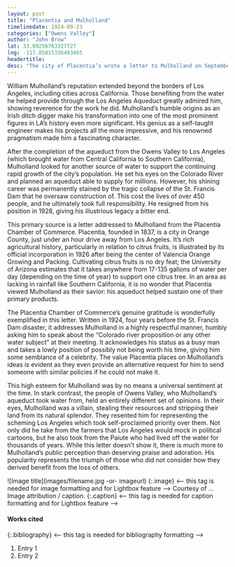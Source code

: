 ```yaml
---
layout: post
title: "Placentia and Mulholland"
timelinedate: 1924-09-23
categories: ["Owens Valley"]
author: "John Brow"
lat: 33.89256763327727
lng: -117.85815336493465
headertitle: 
desc: "The city of Placentia’s wrote a letter to Mulholland on September 23, 1924."
---
```



William Mulholland’s reputation extended beyond the borders of Los Angeles, including cities across California. Those benefiting from the water he helped provide through the Los Angeles Aqueduct greatly admired him, showing reverence for the work he did. Mulholland’s humble origins as an Irish ditch digger make his transformation into one of the most prominent figures in LA’s history even more significant. His genius as a self-taught engineer makes his projects all the more impressive, and his renowned pragmatism made him a fascinating character. 


After the completion of the aqueduct from the Owens Valley to Los Angeles (which brought water from Central California to Southern California), Mulholland looked for another source of water to support the continuing rapid growth of the city’s population. He set his eyes on the Colorado River and planned an aqueduct able to supply for millions. However, his shining career was permanently stained by the tragic collapse of the St. Francis Dam that he oversaw construction of. This cost the lives of over 450 people, and he ultimately took full responsibility. He resigned from his position in 1928, giving his illustrious legacy a bitter end.


This primary source is a letter addressed to Mulholland from the Placentia Chamber of Commerce. Placentia, founded in 1837, is a city in Orange County, just under an hour drive away from Los Angeles. It’s rich agricultural history, particularly in relation to citrus fruits, is illustrated by its official incorporation in 1926 after being the center of Valencia Orange Growing and Packing. Cultivating citrus fruits is no dry feat; the University of Arizona estimates that it takes anywhere from 17-135 gallons of water per day (depending on the time of year) to support one citrus tree. In an area as lacking in rainfall like Southern California, it is no wonder that Placentia viewed Mulholland as their savior: his aqueduct helped sustain one of their primary products. 


The Placentia Chamber of Commerce’s genuine gratitude is wonderfully exemplified in this letter. Written in 1924, four years before the St. Francis Dam disaster, it addresses Mulholland in a highly respectful manner, humbly asking him to speak about the “Colorado river proposition or any other water subject” at their meeting.  It acknowledges his status as a busy man and takes a lowly position of possibly not being worth his time, giving him some semblance of a celebrity. The value Placentia places on Mulholland’s ideas is evident as they even provide an alternative request for him to send someone with similar policies if he could not make it.


This high esteem for Mulholland was by no means a universal sentiment at the time. In stark contrast, the people of Owens Valley, who Mulholland’s aqueduct took water from, held an entirely different set of opinions. In their eyes, Mulholland was a villain, stealing their resources and stripping their land from its natural splendor. They resented him for representing the scheming Los Angeles which took self-proclaimed priority over them. Not only did he take from the farmers that Los Angeles would mock in political cartoons, but he also took from the Paiute who had lived off the water for thousands of years. While this letter doesn’t show it, there is much more to Mulholland’s public perception than deserving praise and adoration. His popularity represents the triumph of those who did not consider how they derived benefit from the loss of others.




![Image title](images/filename.jpg -or- imageurl)
   {:.image} <-- this tag is needed for image formatting and for Lightbox feature -->
Courtesy of … Image attribution / caption.
   {:.caption} <-- this tag is needed for caption formatting and for Lightbox feature -->


#### Works cited


{:.bibliography} <-- this tag is needed for bibliography formatting -->
1. Entry 1
2. Entry 2
